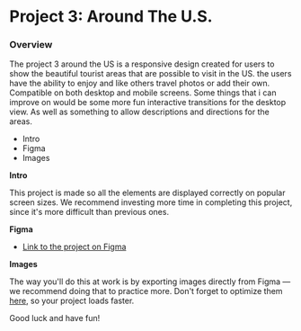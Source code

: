 # Project 3: Around The U.S.

### Overview

The project 3 around the US is a responsive design created for users to show the beautiful tourist areas that are possible to visit in the US. the users have the ability to enjoy and like others travel photos or add their own. Compatible on both desktop and mobile screens. Some things that i can improve on would be some more fun interactive transitions for the desktop view. As well as something to allow descriptions and directions for the areas.

- Intro
- Figma
- Images

**Intro**

This project is made so all the elements are displayed correctly on popular screen sizes. We recommend investing more time in completing this project, since it's more difficult than previous ones.

**Figma**

- [Link to the project on Figma](https://www.figma.com/file/ii4xxsJ0ghevUOcssTlHZv/Sprint-3%3A-Around-the-US?node-id=0%3A1)

**Images**

The way you'll do this at work is by exporting images directly from Figma — we recommend doing that to practice more. Don't forget to optimize them [here](https://tinypng.com/), so your project loads faster.

Good luck and have fun!
